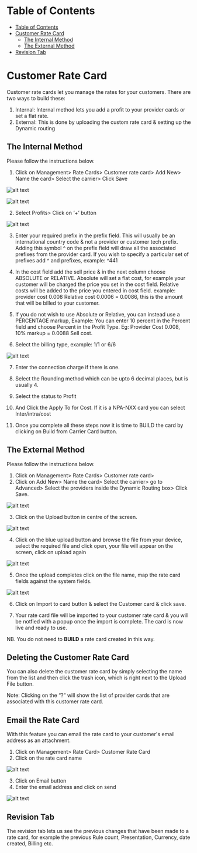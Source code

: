 # Table of Contents

* [Table of Contents](#table-of-contents)
* [Customer Rate Card](#customer-rate-card)
   * [The Internal Method](#the-internal-method)
   * [The External Method](#the-external-method)
* [Revision Tab](#revision-tab)  



# Customer Rate Card

Customer rate cards let you manage the rates for your customers. There are two ways to build these: 

1. Internal: Internal method lets you add a profit to your provider cards or set a flat rate.
2. External: This is done by uploading the custom rate card & setting up the Dynamic routing

## The Internal Method 

Please follow the instructions below.

1. Click on Management> Rate Cards> Customer rate card> Add New> Name the card> Select the carrier> Click Save

  ![alt text][customer-card-1]

  ![alt text][customer-card-2]

2. Select Profits> Click on ‘+’ button 

  ![alt text][customer-card-3]

3. Enter your required prefix in the prefix field. This will usually be an international country code & not a provider or customer tech    prefix. Adding this symbol ^ on the prefix field will draw all the associated prefixes from the provider card. If you wish to specify   a particular set of prefixes add ^ and prefixes, example: ^441

4. In the cost field add the sell price & in the next column choose ABSOLUTE or RELATIVE.
   Absolute will set a flat cost, for example your customer will be charged the price you set in the cost field. 
   Relative costs will be added to the price you entered in cost field. example: provider cost 0.008 Relative cost 0.0006 = 0.0086, this    is the amount that will be billed to your customer.
   
5. If you do not wish to use Absolute or Relative, you can instead use a PERCENTAGE markup, Example: You can enter 10 percent in the        Percent field and choose Percent in the Profit Type. Eg: Provider Cost 0.008, 10% markup = 0.0088 Sell cost.

6. Select the billing type, example: 1/1 or 6/6

 ![alt text][customer-card-4]

7. Enter the connection charge if there is one.

8. Select the Rounding method which can be upto 6 decimal places, but is usually 4.

9. Select the status to Profit

10. And Click the Apply To for Cost. If it is a NPA-NXX card you can select Inter/intra/cost

11. Once you complete all these steps now it is time to BUILD the card by clicking on Build from Carrier Card button.

## The External Method 

Please follow the instructions below.

1. Click on Management> Rate Cards> Customer rate card> 
2. Click on Add New> Name the card> Select the carrier> go to Advanced> Select the providers inside the Dynamic Routing box> Click Save.

  ![alt text][customer-card-7]

3. Click on the Upload button in centre of the screen.

  ![alt text][customer-card-8]

4. Click on the blue upload button and browse the file from your device, select the required file and click open, your file will appear on the screen, click on upload again

  ![alt text][customer-card-9]

5. Once the upload completes click on the file name, map the rate card fields against the system fields. 

  ![alt text][map-giff]

6. Click on Import to card button & select the Customer card & click save.

7. Your rate card file will be imported to your customer rate card & you will be notfied with a popup once the import is complete. The  card is now live and ready to use.

NB. You do not need to **BUILD** a rate card created in this way.

## Deleting the Customer Rate Card

You can also delete the customer rate card by simply selecting the name from the list and then click the trash icon, which is right next to the Upload File button.

Note: Clicking on the “?” will show the list of provider cards that are associated with this customer rate card. 

## Email the Rate Card

With this feature you can email the rate card to your customer's email address as an attachment.

1. Click on Management> Rate Card> Customer Rate Card
2. Click on the rate card name

  ![alt text][customer-card-10]

3. Click on Email button
4. Enter the email address and click on send

  ![alt text][customer-card-11]

## Revision Tab 

The revision tab lets us see the previous changes that have been made to a rate card, for example the previous Rule count, Presentation, Currency, date created, Billing etc.



[customer-card-1]: https://raw.githubusercontent.com/digipigeon/connexcs-user-docs/master/new-images/121.png "Customer-card-1"
[customer-card-2]: https://raw.githubusercontent.com/digipigeon/connexcs-user-docs/master/new-images/122.png "Customer-card-2"
[customer-card-3]: https://raw.githubusercontent.com/digipigeon/connexcs-user-docs/master/new-images/123.png "Customer-card-3"
[customer-card-4]: https://raw.githubusercontent.com/digipigeon/connexcs-user-docs/master/new-images/124.png "Customer-card-4"
[customer-card-5]: https://raw.githubusercontent.com/digipigeon/connexcs-user-docs/master/new-images/125.png "Customer-card-5"
[customer-card-6]: https://raw.githubusercontent.com/digipigeon/connexcs-user-docs/master/new-images/126.png "Customer-card-6"
[customer-card-7]: https://raw.githubusercontent.com/digipigeon/connexcs-user-docs/master/new-images/127.png "Customer-card-7"
[customer-card-8]: https://raw.githubusercontent.com/digipigeon/connexcs-user-docs/master/new-images/128.png "Customer-card-8"
[customer-card-9]: https://raw.githubusercontent.com/digipigeon/connexcs-user-docs/master/new-images/129.png "Customer-card-9"
[customer-card-10]: https://raw.githubusercontent.com/digipigeon/connexcs-user-docs/master/new-images/130.png "Customer-card-10"
[customer-card-11]: https://raw.githubusercontent.com/digipigeon/connexcs-user-docs/master/new-images/131.png "Customer-card-11"


[email-ratecard-1]: https://raw.githubusercontent.com/digipigeon/connexcs-user-docs/master/img/email-ratecard-1.png "Email-Ratecard-1"
[email-ratecard-2]: https://raw.githubusercontent.com/digipigeon/connexcs-user-docs/master/img/email-ratecard-2.png "Email-Ratecard-2"
[email-ratecard-3]: https://raw.githubusercontent.com/digipigeon/connexcs-user-docs/master/img/email-ratecard-3.png "Email-Ratecard-3"


[ratecard-dashboard]: https://raw.githubusercontent.com/digipigeon/connexcs-user-docs/master/img/ratecard-dashboard.png "Ratecard-Dashboard"
[customer-ratecard]: https://raw.githubusercontent.com/digipigeon/connexcs-user-docs/master/img/customer-ratecard.png "Customer-Ratecard"
[basic]: https://raw.githubusercontent.com/digipigeon/connexcs-user-docs/master/img/basic.png "basic"
[advance]: https://raw.githubusercontent.com/digipigeon/connexcs-user-docs/master/img/advance.png "advance"
[card-details]: https://raw.githubusercontent.com/digipigeon/connexcs-user-docs/master/img/card-details.png "Card-Details"
[profittab]: https://raw.githubusercontent.com/digipigeon/connexcs-user-docs/master/img/profittab.png "Profit-Tab"
[popup]: https://raw.githubusercontent.com/digipigeon/connexcs-user-docs/master/img/popup.jpg "Popup"
[edittab]: https://raw.githubusercontent.com/digipigeon/connexcs-user-docs/master/img/edittab.png "Edit-Tab"


[customer-ratecard1]: https://raw.githubusercontent.com/digipigeon/connexcs-user-docs/master/new-img/customer-ratecard1.png "customer-ratecard1"
[customer-ratecard2]: https://raw.githubusercontent.com/digipigeon/connexcs-user-docs/master/new-img/customer-ratecard2.png "customer-ratecard2"
[customer-ratecard3]: https://raw.githubusercontent.com/digipigeon/connexcs-user-docs/master/new-img/customer-ratecard3.png "customer-ratecard3"
[customer-ratecard4]: https://raw.githubusercontent.com/digipigeon/connexcs-user-docs/master/new-img/customer-ratecard4.png "customer-ratecard4"
[customer-ratecard5]: https://raw.githubusercontent.com/digipigeon/connexcs-user-docs/master/new-img/customer-ratecard5.png "customer-ratecard5"
[customer-ratecard6]: https://raw.githubusercontent.com/digipigeon/connexcs-user-docs/master/new-img/customer-ratecard6.png "customer-ratecard6"



[customer-ratecard-advance1]: https://raw.githubusercontent.com/digipigeon/connexcs-user-docs/master/new-img/customer-ratecard-advance1.png "customer-ratecard-advance1"
[customer-ratecard-advance2]: https://raw.githubusercontent.com/digipigeon/connexcs-user-docs/master/new-img/customer-ratecard-advance2.png "customer-ratecard-advance2"
[customer-ratecard-advance3]: https://raw.githubusercontent.com/digipigeon/connexcs-user-docs/master/new-img/customer-ratecard-advance3.png "customer-ratecard-advance3"
[customer-ratecard-advance4]: https://raw.githubusercontent.com/digipigeon/connexcs-user-docs/master/new-img/customer-ratecard-advance4.png "customer-ratecard-advance4"
[customer-ratecard-advance5]: https://raw.githubusercontent.com/digipigeon/connexcs-user-docs/master/new-img/customer-ratecard-advance5.png "customer-ratecard-advance5"
[customer-ratecard-advance6]: https://raw.githubusercontent.com/digipigeon/connexcs-user-docs/master/new-img/customer-ratecard-advance6.png "customer-ratecard-advance6"
[customer-ratecard-advance7]: https://raw.githubusercontent.com/digipigeon/connexcs-user-docs/master/new-img/customer-ratecard-advance7.png "customer-ratecard-advance7"
[customer-ratecard-advance8]: https://raw.githubusercontent.com/digipigeon/connexcs-user-docs/master/new-img/customer-ratecard-advance8.png "customer-ratecard-advance8"

[map-giff]: https://raw.githubusercontent.com/digipigeon/connexcs-user-docs/master/new-img/map-giff.gif "map-giff"
